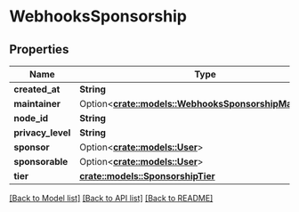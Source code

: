 # WebhooksSponsorship

## Properties

Name | Type | Description | Notes
------------ | ------------- | ------------- | -------------
**created_at** | **String** |  | 
**maintainer** | Option<[**crate::models::WebhooksSponsorshipMaintainer**](webhooks_sponsorship_maintainer.md)> |  | [optional]
**node_id** | **String** |  | 
**privacy_level** | **String** |  | 
**sponsor** | Option<[**crate::models::User**](User.md)> |  | 
**sponsorable** | Option<[**crate::models::User**](User.md)> |  | 
**tier** | [**crate::models::SponsorshipTier**](Sponsorship_Tier.md) |  | 

[[Back to Model list]](../README.md#documentation-for-models) [[Back to API list]](../README.md#documentation-for-api-endpoints) [[Back to README]](../README.md)


